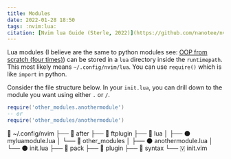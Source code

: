 ```yaml
---
title: Modules
date: 2022-01-28 18:50
tags: :nvim:lua:
citation: [Nvim lua Guide (Sterle, 2022)](https://github.com/nanotee/nvim-lua-guide/)
---
```


Lua modules (I believe are the same to python modules see: [OOP from scratch (four times)](202112030715.md)) can be stored in a `lua` directory inside the `runtimepath`. This most likely means `~/.config/nvim/lua`. You can use `require()` which is like `import` in python.

Consider the file structure below. In your `init.lua`, you can drill down to the module you want using either `.` or `/`.
```lua
require('other_modules.anothermodule')
-- or
require('other_modules/anothermodule')
```

📂 ~/.config/nvim
├── 📁 after
├── 📁 ftplugin
├── 📂 lua
│  ├── 🌑 myluamodule.lua
│  └── 📂 other_modules
│     ├── 🌑 anothermodule.lua
│     └── 🌑 init.lua
├── 📁 pack
├── 📁 plugin
├── 📁 syntax
└── 🇻 init.vim
